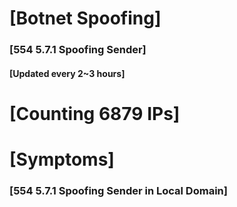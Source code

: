 # [Botnet Spoofing]
### [554 5.7.1 Spoofing Sender]
#### [Updated every 2~3 hours]

# [Counting 6879 IPs]

# [Symptoms] 
###   [554 5.7.1 Spoofing Sender in Local Domain]
